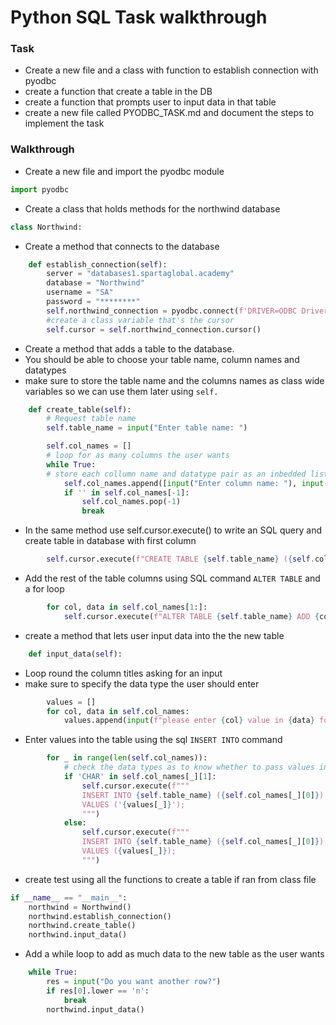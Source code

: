 # Python SQL Task walkthrough
### Task
- Create a new file and a class with function to establish connection with pyodbc
- create a function that create a table in the DB
- create a function that prompts user to input data in that table
- create a new file called PYODBC_TASK.md and document the steps to implement the task

### Walkthrough
- Create a new file and import the pyodbc module
```python
import pyodbc
```
- Create a class that holds methods for the northwind database
```python
class Northwind:
```
- Create a method that connects to the database
```python   
    def establish_connection(self):
        server = "databases1.spartaglobal.academy"
        database = "Northwind"
        username = "SA"
        password = "********"
        self.northwind_connection = pyodbc.connect(f'DRIVER=ODBC Driver 17 for SQL Server;SERVER={server};DATABASE={database};UID={username};PWD={password}')
        #create a class variable that's the cursor
        self.cursor = self.northwind_connection.cursor()
```
- Create a method that adds a table to the database.
- You should be able to choose your table name, column names and datatypes
- make sure to store the table name and the columns names as class wide variables so we can use them later using `self.`
```python    
    def create_table(self):
        # Request table name
        self.table_name = input("Enter table name: ")

        self.col_names = []
        # loop for as many columns the user wants
        while True:
        # store each collumn name and datatype pair as an inbedded list in the col_names list
            self.col_names.append([input("Enter column name: "), input("Enter column datatype and constraint (e.g VARCHAR(255): ")])
            if '' in self.col_names[-1]:
                self.col_names.pop(-1)
                break
```
- In the same method use self.cursor.execute() to write an SQL query and create table in database with first column
```python
        self.cursor.execute(f"CREATE TABLE {self.table_name} ({self.col_names[0][0]} {self.col_names[0][1]});")
```
- Add the rest of the table columns using SQL command `ALTER TABLE` and a for loop
```python
        for col, data in self.col_names[1:]:
            self.cursor.execute(f"ALTER TABLE {self.table_name} ADD {col} {data};)")
```
- create a method that lets user input data into the the new table
```python   
    def input_data(self):
```
- Loop round the column titles asking for an input
- make sure to specify the data type the user should enter
```python
        values = []
        for col, data in self.col_names:
            values.append(input(f"please enter {col} value in {data} form: "))
```
- Enter values into the table using the sql `INSERT INTO` command
```python        
        for _ in range(len(self.col_names)):
            # check the data types as to know whether to pass values in quotes or not
            if 'CHAR' in self.col_names[_][1]:
                self.cursor.execute(f"""
                INSERT INTO {self.table_name} ({self.col_names[_][0]})
                VALUES ('{values[_]}');
                """)
            else:
                self.cursor.execute(f"""
                INSERT INTO {self.table_name} ({self.col_names[_][0]})
                VALUES ({values[_]});
                """)
```
- create test using all the functions to create a table if ran from class file
```python
if __name__ == "__main__":
    northwind = Northwind()
    northwind.establish_connection()
    northwind.create_table()
    northwind.input_data()
```
- Add a while loop to add as much data to the new table as the user wants
```python
    while True:
        res = input("Do you want another row?")
        if res[0].lower == 'n':
            break
        northwind.input_data()
```